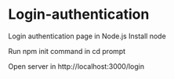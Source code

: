 # Login-authentication
Login authentication page in Node.js 
Install node 

Run npm init command in cd prompt 

Open server in http://localhost:3000/login

